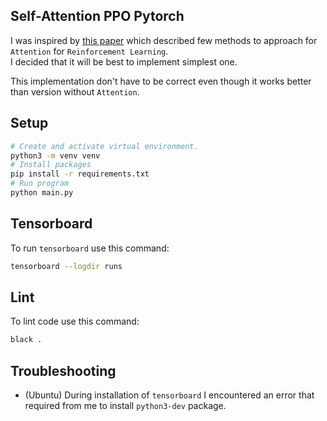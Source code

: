 ## Self-Attention PPO Pytorch

I was inspired by [this paper](https://arxiv.org/pdf/1904.03367.pdf) which described few methods to approach for `Attention` for `Reinforcement Learning`.  
I decided that it will be best to implement simplest one.

This implementation don't have to be correct even though it works better than version without `Attention`.

## Setup 

```bash
# Create and activate virtual environment.
python3 -m venv venv
# Install packages
pip install -r requirements.txt
# Run program
python main.py
```

## Tensorboard

To run `tensorboard` use this command:
```bash
tensorboard --logdir runs
```

## Lint

To lint code use this command:
```bash
black .
```

## Troubleshooting

* (Ubuntu) During installation of `tensorboard` I encountered an error that required from me to install `python3-dev` package.
